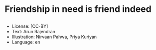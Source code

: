 # Friendship in need is friend indeed

##
* License: [CC-BY]
* Text: Arun Rajendran
* Illustration: Nirvaan Pahwa, Priya Kuriyan
* Language: en
